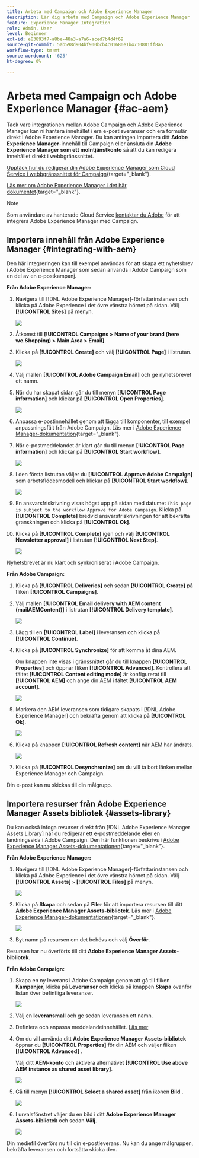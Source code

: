 ```yaml
---
title: Arbeta med Campaign och Adobe Experience Manager
description: Lär dig arbeta med Campaign och Adobe Experience Manager
feature: Experience Manager Integration
role: Admin, User
level: Beginner
exl-id: e83893f7-a8be-48a3-a7a6-aced7b4d4f69
source-git-commit: 5ab598d904bf900bcb4c01680e1b4730881ff8a5
workflow-type: tm+mt
source-wordcount: '625'
ht-degree: 0%

---
```


# Arbeta med Campaign och Adobe Experience Manager {#ac-aem}

Tack vare integrationen mellan Adobe Campaign och Adobe Experience Manager kan ni hantera innehållet i era e-postleveranser och era formulär direkt i Adobe Experience Manager. Du kan antingen importera ditt **Adobe Experience Manager**-innehåll till Campaign eller ansluta din **Adobe Experience Manager som ett molntjänstkonto** så att du kan redigera innehållet direkt i webbgränssnittet.

[Upptäck hur du redigerar din Adobe Experience Manager som Cloud Service i webbgränssnittet för Campaign](https://experienceleague.adobe.com/docs/campaign-web/v8/integrations/aem-content.html){target="_blank"}.

[Läs mer om Adobe Experience Manager i det här dokumentet](https://experienceleague.adobe.com/docs/experience-manager-65/administering/integration/campaignonpremise.html#aem-and-adobe-campaign-integration-workflow){target="_blank"}.


>[!NOTE]
>
>Som användare av hanterade Cloud Service [kontaktar du Adobe](../start/campaign-faq.md#support) för att integrera Adobe Experience Manager med Campaign.

## Importera innehåll från Adobe Experience Manager {#integrating-with-aem}

Den här integreringen kan till exempel användas för att skapa ett nyhetsbrev i Adobe Experience Manager som sedan används i Adobe Campaign som en del av en e-postkampanj.

**Från Adobe Experience Manager:**

1. Navigera till [!DNL Adobe Experience Manager]-författarinstansen och klicka på Adobe Experience i det övre vänstra hörnet på sidan. Välj **[!UICONTROL Sites]** på menyn.

   ![](assets/aem_authoring_1.png)

1. Åtkomst till **[!UICONTROL Campaigns > Name of your brand (here we.Shopping) > Main Area > Email]**.

1. Klicka på **[!UICONTROL Create]** och välj **[!UICONTROL Page]** i listrutan.

   ![](assets/aem_authoring_2.png)

1. Välj mallen **[!UICONTROL Adobe Campaign Email]** och ge nyhetsbrevet ett namn.

1. När du har skapat sidan går du till menyn **[!UICONTROL Page information]** och klickar på **[!UICONTROL Open Properties]**.

   ![](assets/aem_authoring_3.png)

1. Anpassa e-postinnehållet genom att lägga till komponenter, till exempel anpassningsfält från Adobe Campaign. Läs mer i [Adobe Experience Manager-dokumentation](https://experienceleague.adobe.com/docs/experience-manager-65/content/sites/authoring/aem-adobe-campaign/campaign.html#editing-email-content){target="_blank"}.

1. När e-postmeddelandet är klart går du till menyn **[!UICONTROL Page information]** och klickar på **[!UICONTROL Start workflow]**.

   ![](assets/aem_authoring_4.png)

1. I den första listrutan väljer du **[!UICONTROL Approve Adobe Campaign]** som arbetsflödesmodell och klickar på **[!UICONTROL Start workflow]**.

   ![](assets/aem_authoring_5.png)

1. En ansvarsfriskrivning visas högst upp på sidan med datumet `This page is subject to the workflow Approve for Adobe Campaign`. Klicka på **[!UICONTROL Complete]** bredvid ansvarsfriskrivningen för att bekräfta granskningen och klicka på **[!UICONTROL Ok]**.

1. Klicka på **[!UICONTROL Complete]** igen och välj **[!UICONTROL Newsletter approval]** i listrutan **[!UICONTROL Next Step]**.

   ![](assets/aem_authoring_6.png)

Nyhetsbrevet är nu klart och synkroniserat i Adobe Campaign.

**Från Adobe Campaign:**

1. Klicka på **[!UICONTROL Deliveries]** och sedan **[!UICONTROL Create]** på fliken **[!UICONTROL Campaigns]**.

1. Välj mallen **[!UICONTROL Email delivery with AEM content (mailAEMContent)]** i listrutan **[!UICONTROL Delivery template]**.

   ![](assets/aem_authoring_7.png)

1. Lägg till en **[!UICONTROL Label]** i leveransen och klicka på **[!UICONTROL Continue]**.

1. Klicka på **[!UICONTROL Synchronize]** för att komma åt dina AEM.

   Om knappen inte visas i gränssnittet går du till knappen **[!UICONTROL Properties]** och öppnar fliken **[!UICONTROL Advanced]**. Kontrollera att fältet **[!UICONTROL Content editing mode]** är konfigurerat till **[!UICONTROL AEM]** och ange din AEM i fältet **[!UICONTROL AEM account]**.

   ![](assets/aem_authoring_8.png)

1. Markera den AEM leveransen som tidigare skapats i [!DNL Adobe Experience Manager] och bekräfta genom att klicka på **[!UICONTROL Ok]**.

   ![](assets/aem_authoring_11.png)

1. Klicka på knappen **[!UICONTROL Refresh content]** när AEM har ändrats.

   ![](assets/aem_authoring_12.png)

1. Klicka på **[!UICONTROL Desynchronize]** om du vill ta bort länken mellan Experience Manager och Campaign.

Din e-post kan nu skickas till din målgrupp.

## Importera resurser från Adobe Experience Manager Assets bibliotek {#assets-library}

Du kan också infoga resurser direkt från [!DNL Adobe Experience Manager Assets Library] när du redigerar ett e-postmeddelande eller en landningssida i Adobe Campaign. Den här funktionen beskrivs i [Adobe Experience Manager Assets-dokumentationen](https://experienceleague.adobe.com/docs/experience-manager-65/content/assets/managing/manage-assets.html){target="_blank"}.

**Från Adobe Experience Manager:**

1. Navigera till [!DNL Adobe Experience Manager]-författarinstansen och klicka på Adobe Experience i det övre vänstra hörnet på sidan. Välj **[!UICONTROL Assets]** `>` **[!UICONTROL Files]** på menyn.

   ![](assets/aem_assets_1.png)

1. Klicka på **Skapa** och sedan på **Filer** för att importera resursen till ditt **Adobe Experience Manager Assets-bibliotek**. Läs mer i [Adobe Experience Manager-dokumentationen](https://experienceleague.adobe.com/docs/experience-manager-65/content/assets/managing/manage-assets.html#uploading-assets){target="_blank"}.

   ![](assets/aem_assets_2.png)

1. Byt namn på resursen om det behövs och välj **Överför**.

Resursen har nu överförts till ditt **Adobe Experience Manager Assets-bibliotek**.

**Från Adobe Campaign:**

1. Skapa en ny leverans i Adobe Campaign genom att gå till fliken **Kampanjer**, klicka på **Leveranser** och klicka på knappen **Skapa** ovanför listan över befintliga leveranser.

   ![](assets/aem_assets_3.png)

1. Välj en **leveransmall** och ge sedan leveransen ett namn.

1. Definiera och anpassa meddelandeinnehållet. [Läs mer](../send/email.md)

1. Om du vill använda ditt **Adobe Experience Manager Assets-bibliotek** öppnar du **[!UICONTROL Properties]** för din AEM och väljer fliken **[!UICONTROL Advanced]** .

   Välj ditt **AEM-konto** och aktivera alternativet **[!UICONTROL Use above AEM instance as shared asset library]**.

   ![](assets/aem_authoring_9.png)

1. Gå till menyn **[!UICONTROL Select a shared asset]** från ikonen **Bild** .

   ![](assets/aem_assets_4.png)

1. I urvalsfönstret väljer du en bild i ditt **Adobe Experience Manager Assets-bibliotek** och sedan **Välj**.

   ![](assets/aem_assets_5.png)

Din mediefil överförs nu till din e-postleverans. Nu kan du ange målgruppen, bekräfta leveransen och fortsätta skicka den.
